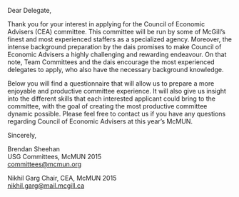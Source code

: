 Dear Delegate,

Thank you for your interest in applying for the Council of Economic Advisers
(CEA) committee. This committee will be run by some of McGill’s finest and most
experienced staffers as a specialized agency. Moreover, the intense background
preparation by the dais promises to make Council of Economic Advisers a highly
challenging and rewarding endeavour. On that note, Team Committees and the dais
encourage the most experienced delegates to apply, who also have the necessary
background knowledge.

Below you will find a questionnaire that will allow us to prepare a more
enjoyable and productive committee experience. It will also give us insight into
the different skills that each interested applicant could bring to the
committee, with the goal of creating the most productive committee dynamic
possible. Please feel free to contact us if you have any questions regarding
Council of Economic Advisers at this year’s McMUN.

Sincerely,

Brendan Sheehan  
USG Committees, McMUN 2015  
<committees@mcmun.org>

Nikhil Garg
Chair, CEA, McMUN 2015  
<nikhil.garg@mail.mcgill.ca>
